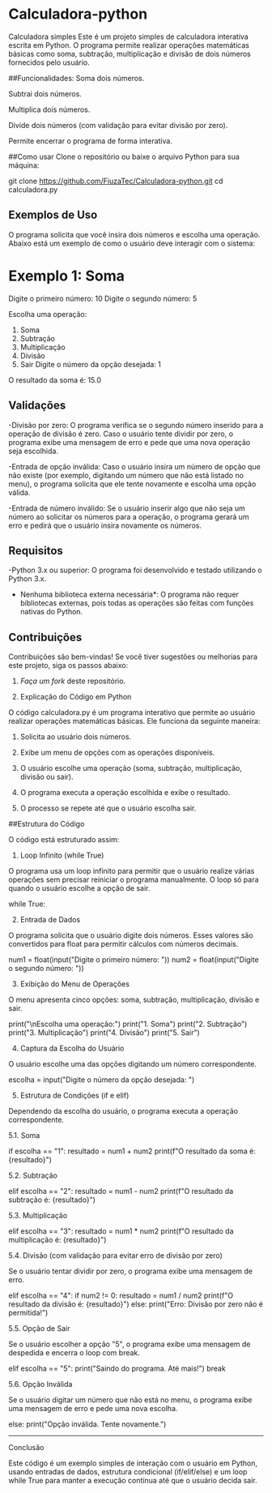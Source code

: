 # Calculadora-python
Calculadora simples
Este é um projeto simples de calculadora interativa escrita em Python. O programa permite realizar operações matemáticas básicas como soma, subtração, multiplicação e divisão de dois números fornecidos pelo usuário.

##Funcionalidades:
   Soma dois números.

   Subtrai dois números.

   Multiplica dois números.

   Divide dois números (com validação para evitar divisão por zero).

   Permite encerrar o programa de forma interativa.

##Como usar
   Clone o repositório ou baixe o arquivo Python para sua máquina:

git clone https://github.com/FiuzaTec/Calculadora-python.git
cd calculadora.py

## Exemplos de Uso

O programa solicita que você insira dois números e escolha uma operação. Abaixo está um exemplo de como o usuário deve interagir com o sistema:

# Exemplo 1: Soma
Digite o primeiro número: 10
Digite o segundo número: 5

Escolha uma operação:
1. Soma
2. Subtração
3. Multiplicação
4. Divisão
5. Sair
Digite o número da opção desejada: 1

O resultado da soma é: 15.0

## Validações

-Divisão por zero: O programa verifica se o segundo número inserido para a operação de divisão é zero. Caso o usuário tente dividir por zero, o programa exibe uma mensagem de erro e pede que uma nova operação seja escolhida.
  
-Entrada de opção inválida: Caso o usuário insira um número de opção que não existe (por exemplo, digitando um número que não está listado no menu), o programa solicita que ele tente novamente e escolha uma opção válida.

-Entrada de número inválido: Se o usuário inserir algo que não seja um número ao solicitar os números para a operação, o programa gerará um erro e pedirá que o usuário insira novamente os números.

## Requisitos

-Python 3.x ou superior: O programa foi desenvolvido e testado utilizando o Python 3.x.
- Nenhuma biblioteca externa necessária*: O programa não requer bibliotecas externas, pois todas as operações são feitas com funções nativas do Python.

## Contribuições

Contribuições são bem-vindas! Se você tiver sugestões ou melhorias para este projeto, siga os passos abaixo:

1. *Faça um fork* deste repositório.

2. Explicação do Código em Python

O código calculadora.py é um programa interativo que permite ao usuário realizar operações matemáticas básicas. Ele funciona da seguinte maneira:

1. Solicita ao usuário dois números.


2. Exibe um menu de opções com as operações disponíveis.


3. O usuário escolhe uma operação (soma, subtração, multiplicação, divisão ou sair).


4. O programa executa a operação escolhida e exibe o resultado.


5. O processo se repete até que o usuário escolha sair.



##Estrutura do Código

O código está estruturado assim:

1. Loop Infinito (while True)

O programa usa um loop infinito para permitir que o usuário realize várias operações sem precisar reiniciar o programa manualmente. O loop só para quando o usuário escolhe a opção de sair.

while True:

2. Entrada de Dados

O programa solicita que o usuário digite dois números. Esses valores são convertidos para float para permitir cálculos com números decimais.

num1 = float(input("Digite o primeiro número: "))
num2 = float(input("Digite o segundo número: "))

3. Exibição do Menu de Operações

O menu apresenta cinco opções: soma, subtração, multiplicação, divisão e sair.

print("\nEscolha uma operação:")
print("1. Soma")
print("2. Subtração")
print("3. Multiplicação")
print("4. Divisão")
print("5. Sair")

4. Captura da Escolha do Usuário

O usuário escolhe uma das opções digitando um número correspondente.

escolha = input("Digite o número da opção desejada: ")

5. Estrutura de Condições (if e elif)

Dependendo da escolha do usuário, o programa executa a operação correspondente.

5.1. Soma

if escolha == "1":
    resultado = num1 + num2
    print(f"O resultado da soma é: {resultado}")

5.2. Subtração

elif escolha == "2":
    resultado = num1 - num2
    print(f"O resultado da subtração é: {resultado}")

5.3. Multiplicação

elif escolha == "3":
    resultado = num1 * num2
    print(f"O resultado da multiplicação é: {resultado}")

5.4. Divisão (com validação para evitar erro de divisão por zero)

Se o usuário tentar dividir por zero, o programa exibe uma mensagem de erro.

elif escolha == "4":
    if num2 != 0:
        resultado = num1 / num2
        print(f"O resultado da divisão é: {resultado}")
    else:
        print("Erro: Divisão por zero não é permitida!")

5.5. Opção de Sair

Se o usuário escolher a opção "5", o programa exibe uma mensagem de despedida e encerra o loop com break.

elif escolha == "5":
    print("Saindo do programa. Até mais!")
    break

5.6. Opção Inválida

Se o usuário digitar um número que não está no menu, o programa exibe uma mensagem de erro e pede uma nova escolha.

else:
    print("Opção inválida. Tente novamente.")


---

Conclusão

Este código é um exemplo simples de interação com o usuário em Python, usando entradas de dados, estrutura condicional (if/elif/else) e um loop while True para manter a execução contínua até que o usuário decida sair.
